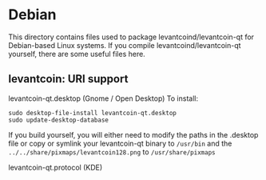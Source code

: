 
Debian
====================
This directory contains files used to package levantcoind/levantcoin-qt
for Debian-based Linux systems. If you compile levantcoind/levantcoin-qt yourself, there are some useful files here.

## levantcoin: URI support ##


levantcoin-qt.desktop  (Gnome / Open Desktop)
To install:

	sudo desktop-file-install levantcoin-qt.desktop
	sudo update-desktop-database

If you build yourself, you will either need to modify the paths in
the .desktop file or copy or symlink your levantcoin-qt binary to `/usr/bin`
and the `../../share/pixmaps/levantcoin128.png` to `/usr/share/pixmaps`

levantcoin-qt.protocol (KDE)

